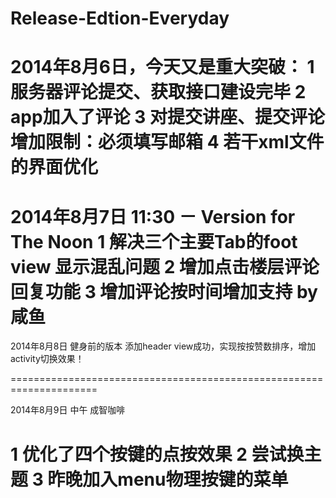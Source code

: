 Release-Edtion-Everyday
=======================



2014年8月6日，今天又是重大突破：
1 服务器评论提交、获取接口建设完毕
2 app加入了评论
3 对提交讲座、提交评论增加限制：必须填写邮箱
4 若干xml文件的界面优化
=====================================================================

2014年8月7日 11:30 － Version for The Noon
1 解决三个主要Tab的foot view 显示混乱问题
2 增加点击楼层评论回复功能
3 增加评论按时间增加支持 
                   by 咸鱼
=====================================================================
2014年8月8日 健身前的版本
添加header view成功，实现按按赞数排序，增加activity切换效果！

=====================================================================


2014年8月9日 中午 成智咖啡

1 优化了四个按键的点按效果
2 尝试换主题
3 昨晚加入menu物理按键的菜单
=====================================================================
